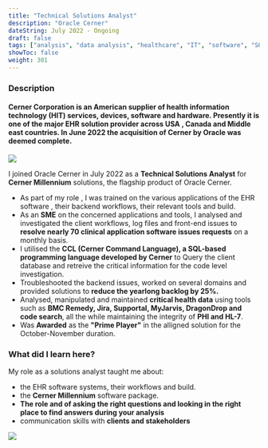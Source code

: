 ```yaml
---
title: "Technical Solutions Analyst"
description: "Oracle Cerner"
dateString: July 2022 - Ongoing
draft: false
tags: ["analysis", "data analysis", "healthcare", "IT", "software", "SQL", "healthcare IT", "digital health", "health data"]
showToc: false
weight: 301
--- 
```


### Description

#### **Cerner Corporation** is an American supplier of health information technology (HIT) services, devices, software and hardware. Presently it is one of the major EHR solution provider across USA , Canada and Middle east countries. In June 2022 the acquisition of Cerner by Oracle was deemed complete.

 ![](/experience/tsa/cerner.jpeg)

  I joined Oracle Cerner in July 2022 as a **Technical Solutions Analyst** for **Cerner Millennium** solutions, the flagship product of Oracle Cerner.

 - As part of my role , I was trained on the various applications of the EHR software , their backend workflows, their relevant tools and build.
 - As an **SME** on the concerned applications and tools, I analysed  and investigated the client workflows, log files and front-end issues to **resolve nearly 70 clinical application software issues requests** on a monthly basis.
 - I utilised the **CCL (Cerner Command Language), a SQL-based programming language developed by Cerner** to Query the client database and retreive the critical information for the code level investigation.
 - Troubleshooted the backend issues, worked on several domains and provided solutions to **reduce the yearlong backlog by 25%.**
 - Analysed, manipulated and maintained **critical health data** using tools such as **BMC      Remedy, Jira, Supportal, MyJarvis, DragonDrop and  code search**, all the while maintaining the integrity of **PHI and HL-7**.
 - Was **Awarded** as the **"Prime Player"** in the alligned solution for the October-November duration.

### What did I learn here?
My role as a solutions analyst taught me about:
- the EHR software systems, their workflows and build.
- the **Cerner Millennium** software package.
- **The role and of asking the right questions and looking in the right place to find answers during your analysis**
- communication skills with **clients and stakeholders**

![](/experience/tsa/cerner_ehr.jpg)
